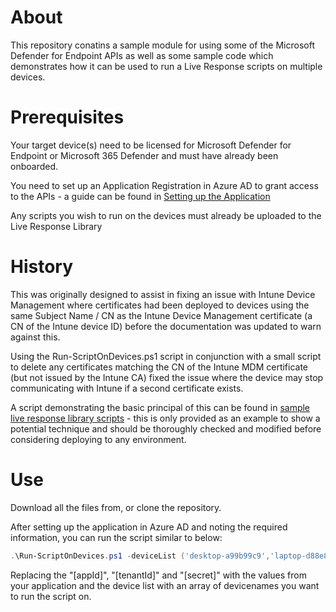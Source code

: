 # About
This repository conatins a sample module for using some of the Microsoft Defender for Endpoint APIs as well as some sample code which demonstrates how it can be used to run a Live Response scripts on multiple devices.

# Prerequisites
Your target device(s) need to be licensed for Microsoft Defender for Endpoint or Microsoft 365 Defender and must have already been onboarded.

You need to set up an Application Registration in Azure AD to grant access to the APIs - a guide can be found in [Setting up the Application](docs/Setting%20up%20the%20Application.pdf)

Any scripts you wish to run on the devices must already be uploaded to the Live Response Library

# History
This was originally designed to assist in fixing an issue with Intune Device Management where certificates had been deployed to devices using the same Subject Name / CN as the Intune Device Management certificate (a CN of the Intune device ID) before the documentation was updated to warn against this.

Using the Run-ScriptOnDevices.ps1 script in conjunction with a small script to delete any certificates matching the CN of the Intune MDM certificate (but not issued by the Intune CA) fixed the issue where the device may stop communicating with Intune if a second certificate exists.

A script demonstrating the basic principal of this can be found in [sample live response library scripts](sample%20live%20response%20library%20scripts) - this is only provided as an example to show a potential technique and should be thoroughly checked and modified before considering deploying to any environment.

# Use
Download all the files from, or clone the repository.

After setting up the application in Azure AD and noting the required information, you can run the script similar to below:
```powershell
.\Run-ScriptOnDevices.ps1 -deviceList ('desktop-a99b99c9','laptop-d88e88f8') -scriptName "my-preuploaded-script.ps1" -appID "[appId]" -tenantID "[tenantID]" -secret "[secret]" -batchName "Something to help identify your batch of script runs"
```
Replacing the "[appId]", "[tenantId]" and "[secret]" with the values from your application and the device list with an array of devicenames you want to run the script on.

